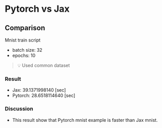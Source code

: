 # Pytorch vs Jax

## Comparison

Mnist train script

- batch size: 32
- epochs: 10

> 💡 Used common dataset

### Result

- Jax: 39.1371998140 [sec]
- Pytorch: 28.6518114640 [sec]

### Discussion

- This result show that Pytorch mnist example is faster than Jax mnist.

